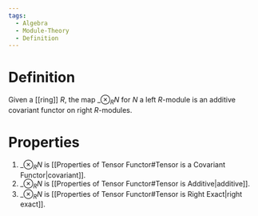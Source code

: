 ```yaml
---
tags:
  - Algebra
  - Module-Theory
  - Definition
---
```

# Definition

Given a [[ring]] $R$, the map $\_ \otimes_{R} N$ for $N$ a left $R$-module is an additive covariant functor on right $R$-modules.

# Properties

1. $\_ \otimes_{R} N$ is [[Properties of Tensor Functor#Tensor is a Covariant Functor|covariant]].
2. $\_ \otimes_{R} N$ is [[Properties of Tensor Functor#Tensor is Additive|additive]].
3. $\_ \otimes_{R} N$ is [[Properties of Tensor Functor#Tensor is Right Exact|right exact]].